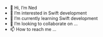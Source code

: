 - 👋 Hi, I’m Ned
- 👀 I’m interested in Swift development
- 🌱 I’m currently learning Swift development
- 💞️ I’m looking to collaborate on ...
- 📫 How to reach me ...

<!---
thorsonn/thorsonn is a ✨ special ✨ repository because its `README.md` (this file) appears on your GitHub profile.
You can click the Preview link to take a look at your changes.
--->
